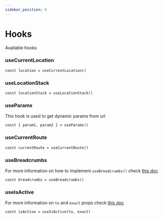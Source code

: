 ```yaml
---
sidebar_position: 6
---
```


# Hooks

Available hooks


### useCurrentLocation
```
const location = useCurrentLocation()
```

### useLocationStack
```
const locationStack = useLocationStack()
```

### useParams

This hook is used to get dynamic params from url

```
const { param1, param2 } = useParams()
```

### useCurrentRoute
```
const currentRoute = useCurrentRoute()
```


### useBreadcrumbs
For more information on how to implement ```useBreadcrumbs()``` check [this doc](/components.md/#breadcrumbs)

```
const breadcrumbs = useBreadcrumbs()
```

### useIsActive
For more information on ```to``` and ```exact``` props check [this doc](/components.md/)

```
const isActive = useIsActive(to, exact) 
```





